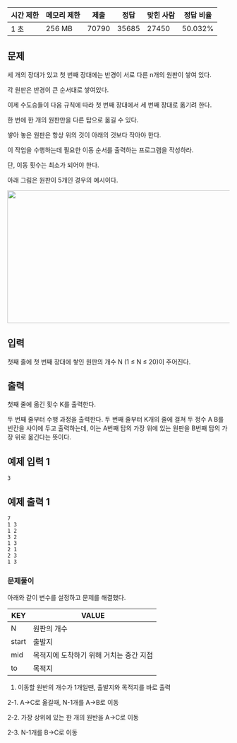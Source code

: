 | 시간 제한 | 메모리 제한 | 제출 | 정답 | 맞힌 사람 | 정답 비율 |
| --- | --- | --- | --- | --- | --- |
| 1 초 | 256 MB | 70790 | 35685 | 27450 | 50.032% |

## 문제

세 개의 장대가 있고 첫 번째 장대에는 반경이 서로 다른 n개의 원판이 쌓여 있다. 

각 원판은 반경이 큰 순서대로 쌓여있다. 

이제 수도승들이 다음 규칙에 따라 첫 번째 장대에서 세 번째 장대로 옮기려 한다.

한 번에 한 개의 원판만을 다른 탑으로 옮길 수 있다.

쌓아 놓은 원판은 항상 위의 것이 아래의 것보다 작아야 한다.

이 작업을 수행하는데 필요한 이동 순서를 출력하는 프로그램을 작성하라. 

단, 이동 횟수는 최소가 되어야 한다.

아래 그림은 원판이 5개인 경우의 예시이다.

<img src="https://user-images.githubusercontent.com/97737822/213713932-93312f24-5a71-46d2-979b-826396ced7f4.png" width="1000" height="300" />

## 입력

첫째 줄에 첫 번째 장대에 쌓인 원판의 개수 N (1 ≤ N ≤ 20)이 주어진다.

## 출력

첫째 줄에 옮긴 횟수 K를 출력한다.

두 번째 줄부터 수행 과정을 출력한다. 두 번째 줄부터 K개의 줄에 걸쳐 두 정수 A B를 빈칸을 사이에 두고 출력하는데, 이는 A번째 탑의 가장 위에 있는 원판을 B번째 탑의 가장 위로 옮긴다는 뜻이다.

## 예제 입력 1

```
3
```

## 예제 출력 1

```
7
1 3
1 2
3 2
1 3
2 1
2 3
1 3
```

### 문제풀이

아래와 같이 변수를 설정하고 문제를 해결했다.

| KEY | VALUE |
| --- | --- |
| N | 원판의 개수 |
| start | 출발지 |
| mid | 목적지에 도착하기 위해 거치는 중간 지점 |
| to | 목적지 |

1. 이동할 원반의 개수가 1개일땐, 출발지와 목적지를 바로 출력

2-1. A->C로 옮길때, N-1개를 A->B로 이동

2-2. 가장 상위에 있는 한 개의 원반을 A->C로 이동

2-3. N-1개를 B->C로 이동
